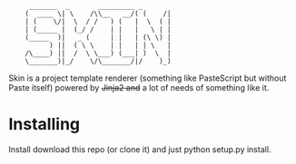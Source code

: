 ```
	 _______  _       _________ _       
	(  ____ \| \    /\\__   __/( (    /|
	| (    \/|  \  / /   ) (   |  \  ( |
	| (_____ |  (_/ /    | |   |   \ | |
	(_____  )|   _ (     | |   | (\ \) |
	      ) ||  ( \ \    | |   | | \   |
	/\____) ||  /  \ \___) (___| )  \  |
	\_______)|_/    \/\_______/|/    )_)

```                                    
Skin is a project template renderer (something like PasteScript but without Paste itself) powered by ~~Jinja2 and~~ a lot of needs of something like it.

Installing
==========

Install download this repo (or clone it) and just python setup.py install.



